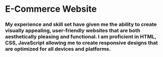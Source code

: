 # E-Commerce Website 
### My experience and skill set have given me the ability to create visually appealing, user-friendly websites that are both aesthetically pleasing and functional. I am proficient in HTML, CSS, JavaScript allowing me to create responsive designs that are optimized for all devices and platforms.
